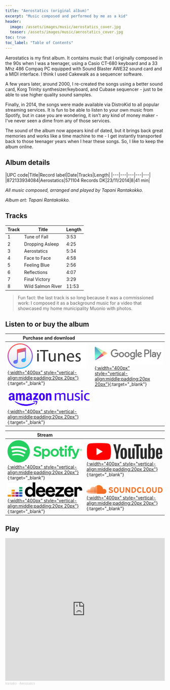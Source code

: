 ```yaml
---
title: "Aerostatics (original album)"
excerpt: "Music composed and performed by me as a kid"
header:
  image: /assets/images/music/aerostatics_cover.jpg
  teaser: /assets/images/music/aerostatics_cover.jpg
toc: true
toc_label: "Table of Contents"
---
```


Aerostatics is my first album. It contains music that I originally composed in the 90s when I was a teenager, using a Casio CT-680 keyboard and a 33 Mhz 486 Compaq PC equipped with Sound Blaster AWE32 sound card and a MIDI interface. I think I used Cakewalk as a sequencer software.

A few years later, around 2000, I re-created the songs using a better sound card, Korg Trinity synthesizer/keyboard, and Cubase sequencer - just to be able to use higher quality sound samples.

Finally, in 2014, the songs were made available via DistroKid to all popular streaming services. It is fun to be able to listen to your own music from Spotify, but in case you are wondering, it isn't any kind of money maker - I've never seen a dime from any of those services.

The sound of the album now appears kind of dated, but it brings back great memories and works like a time machine to me - I get instantly transported back to those teenager years when I hear these songs. So, I like to keep the album online.

## Album details

|UPC code|Title|Record label|Date|Tracks|Length|
|---|---|---|---|---|
|872133934084|Aerostatics|571104 Records DK|23/11/2014|8|41 min|

*All music composed, arranged and played by Tapani Rantakokko.*

*Album art: Tapani Rantakokko.*

## Tracks

|Track|Title|Length|
|---|---|---|
|1|Tune of Fall|3:53|
|2|Dropping Asleep|4:25|
|3|Aerostatics|5:34|
|4|Face to Face|4:58|
|5|Feeling Blue|2:56|
|6|Reflections|4:07|
|7|Final Victory|3:29|
|8|Wild Salmon River|11:53|

> Fun fact: the last track is so long because it was a commissioned work: I composed it as a background music for a video that showcased my home municipality Muonio with photos.

## Listen to or buy the album

|Purchase and download||
|---|---|
|[![iTunes](/assets/images/music/itunes.svg){:width="400px" style="vertical-align:middle;padding:20px 20px"}](https://music.apple.com/us/album/aerostatics/944868037){:target="_blank"}|[![Google Play](/assets/images/music/google_play.svg){:width="400px" style="vertical-align:middle;padding:20px 20px"}](https://play.google.com/store/music/album/Tapani_Rantakokko_Aerostatics?id=Bkgwvue73knkbc24qpxa7ntrbve){:target="_blank"}|
|[![Amazon Music](/assets/images/music/amazon_music.svg){:width="400px" style="vertical-align:middle;padding:20px 20px"}](https://www.amazon.com/gp/product/B00Q2CNOGW){:target="_blank"}|

|Stream||
|---|---|
|[![Spotify](/assets/images/music/spotify.svg){:width="400px" style="vertical-align:middle;padding:20px 20px"}](https://open.spotify.com/album/19UpPVqWaRHIpHawnIrDIT){:target="_blank"}|[![Youtube](/assets/images/music/youtube.svg){:width="400px" style="vertical-align:middle;padding:20px 20px"}](https://www.youtube.com/watch?v=VObbPIevyLk&list=PLIn4-2tVfjaIK4cEDdPAOc_IQD61VBj-9){:target="_blank"}|
|[![Deezer](/assets/images/music/deezer.svg){:width="400px" style="vertical-align:middle;padding:20px 20px"}](https://www.deezer.com/us/album/9221513){:target="_blank"}|[![SoundCloud](/assets/images/music/soundcloud.svg){:width="400px" style="vertical-align:middle;padding:20px 20px"}](https://soundcloud.com/trantako/sets/aerostatics){:target="_blank"}|

## Play

<iframe width="100%" height="450" scrolling="no" frameborder="no" allow="autoplay" src="https://w.soundcloud.com/player/?url=https%3A//api.soundcloud.com/playlists/1061982082&color=%23ff5500&auto_play=false&hide_related=false&show_comments=true&show_user=true&show_reposts=false&show_teaser=true&visual=true"></iframe><div style="font-size: 10px; color: #cccccc;line-break: anywhere;word-break: normal;overflow: hidden;white-space: nowrap;text-overflow: ellipsis; font-family: Interstate,Lucida Grande,Lucida Sans Unicode,Lucida Sans,Garuda,Verdana,Tahoma,sans-serif;font-weight: 100;"><a href="https://soundcloud.com/trantako" title="trantako" target="_blank" style="color: #cccccc; text-decoration: none;">trantako</a> · <a href="https://soundcloud.com/trantako/sets/aerostatics" title="Aerostatics" target="_blank" style="color: #cccccc; text-decoration: none;">Aerostatics</a></div>
